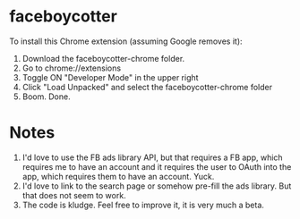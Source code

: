 # faceboycotter

To install this Chrome extension (assuming Google removes it):

1. Download the faceboycotter-chrome folder.
2. Go to chrome://extensions
3. Toggle ON "Developer Mode" in the upper right
4. Click "Load Unpacked" and select the faceboycotter-chrome folder 
5. Boom. Done.

# Notes

1. I'd love to use the FB ads library API, but that requires a FB app, which requires me to have an account and it requires the user to OAuth into the app, which requires them to have an account. Yuck.
2. I'd love to link to the search page or somehow pre-fill the ads library. But that does not seem to work.
3. The code is kludge. Feel free to improve it, it is very much a beta.
